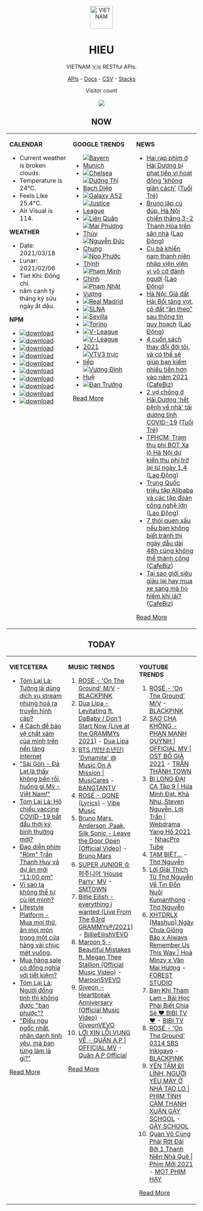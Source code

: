<p align="center"><img src="https://raw.githubusercontent.com/hieudoanm/hieudoanm/master/images/hieudoanm/profile.jpg" alt="VIETNAM" height="60"/></p>
<h1 align="center">HIEU</h1>
<p align="center">VIETNAM 🇻🇳 RESTful APIs.</p>
<p align="center">
  <a href="https://vietnamdb.herokuapp.com/api">APIs</a> -
  <a href="https://vietnamdb.herokuapp.com/docs">Docs</a> -
  <a href="https://github.com/hieudoanm/hieudoanm/tree/master/docs">CSV</a> -
  <a href="https://github.com/hieudoanm/hieudoanm/tree/master/docs/stacks">Stacks</a>
</p>
<p align="center"> 
  Visitor count<br><br>
  <img src="https://profile-counter.glitch.me/vietnamdb/count.svg" />
</p>


<h2 align="center">NOW</h2>

<table style="width:100%"><tbody style="width:100%"><tr><td valign="top" width="33%">

**CALENDAR**

- Current weather is broken clouds.
- Temperature is 24°C.
- Feels Like 25.4°C.
- Air Visual is 114.

**WEATHER**

- Date: 2021/03/18
- Lunar: 2021/02/06
- Tiet Khi: Đông chí.
- năm canh tý tháng kỷ sửu ngày ất dậu.

**NPM**

- [![download](https://img.shields.io/npm/dm/giaohangnhanh.svg?style=flat-square&label=giaohangnhanh&color=red)](https://www.npmjs.com/package/giaohangnhanh)
- [![download](https://img.shields.io/npm/dm/onepay.svg?style=flat-square&label=onepay&color=red)](https://www.npmjs.com/package/onepay)
- [![download](https://img.shields.io/npm/dm/vietcetera.svg?style=flat-square&label=vietcetera&color=red)](https://www.npmjs.com/package/vietcetera)
- [![download](https://img.shields.io/npm/dm/vietnambanks.svg?style=flat-square&label=vietnambanks&color=red)](https://www.npmjs.com/package/vietnambanks)
- [![download](https://img.shields.io/npm/dm/vietnamgovernment.svg?style=flat-square&label=vietnamgovernment&color=red)](https://www.npmjs.com/package/vietnamgovernment)
- [![download](https://img.shields.io/npm/dm/vietnamnews.svg?style=flat-square&label=vietnamnews&color=red)](https://www.npmjs.com/package/vietnamnews)
- [![download](https://img.shields.io/npm/dm/vnapis.svg?style=flat-square&label=vnapis&color=red)](https://www.npmjs.com/package/vnapis)
- [![download](https://img.shields.io/npm/dm/vnpay.svg?style=flat-square&label=vnpay&color=red)](https://www.npmjs.com/package/vnpay)
- [![download](https://img.shields.io/npm/dm/vtcpay.svg?style=flat-square&label=vtcpay&color=red)](https://www.npmjs.com/package/vtcpay)
- [![download](https://img.shields.io/npm/dm/zalopay.svg?style=flat-square&label=zalopay&color=red)](https://www.npmjs.com/package/zalopay)

</td><td valign="top" width="33%">

**GOOGLE TRENDS**

- [![Bayern Munich](https://img.shields.io/static/v1?label=Bayern%20Munich&message=google&color=red&style=flat-square)](https://www.google.com/search?q=Bayern%20Munich)
- [![Chelsea](https://img.shields.io/static/v1?label=Chelsea&message=google&color=red&style=flat-square)](https://www.google.com/search?q=Chelsea)
- [![Dương Thị Bạch Diệp](https://img.shields.io/static/v1?label=D%C6%B0%C6%A1ng%20Th%E1%BB%8B%20B%E1%BA%A1ch%20Di%E1%BB%87p&message=google&color=red&style=flat-square)](https://www.google.com/search?q=D%C6%B0%C6%A1ng%20Th%E1%BB%8B%20B%E1%BA%A1ch%20Di%E1%BB%87p)
- [![Galaxy A52](https://img.shields.io/static/v1?label=Galaxy%20A52&message=google&color=red&style=flat-square)](https://www.google.com/search?q=Galaxy%20A52)
- [![Justice League](https://img.shields.io/static/v1?label=Justice%20League&message=google&color=red&style=flat-square)](https://www.google.com/search?q=Justice%20League)
- [![Liên Quân](https://img.shields.io/static/v1?label=Li%C3%AAn%20Qu%C3%A2n&message=google&color=red&style=flat-square)](https://www.google.com/search?q=Li%C3%AAn%20Qu%C3%A2n)
- [![Mai Phương Thúy](https://img.shields.io/static/v1?label=Mai%20Ph%C6%B0%C6%A1ng%20Th%C3%BAy&message=google&color=red&style=flat-square)](https://www.google.com/search?q=Mai%20Ph%C6%B0%C6%A1ng%20Th%C3%BAy)
- [![Nguyễn Đức Chung](https://img.shields.io/static/v1?label=Nguy%E1%BB%85n%20%C4%90%E1%BB%A9c%20Chung&message=google&color=red&style=flat-square)](https://www.google.com/search?q=Nguy%E1%BB%85n%20%C4%90%E1%BB%A9c%20Chung)
- [![Noo Phước Thịnh](https://img.shields.io/static/v1?label=Noo%20Ph%C6%B0%E1%BB%9Bc%20Th%E1%BB%8Bnh&message=google&color=red&style=flat-square)](https://www.google.com/search?q=Noo%20Ph%C6%B0%E1%BB%9Bc%20Th%E1%BB%8Bnh)
- [![Phạm Minh Chính](https://img.shields.io/static/v1?label=Ph%E1%BA%A1m%20Minh%20Ch%C3%ADnh&message=google&color=red&style=flat-square)](https://www.google.com/search?q=Ph%E1%BA%A1m%20Minh%20Ch%C3%ADnh)
- [![Phạm Nhật Vượng](https://img.shields.io/static/v1?label=Ph%E1%BA%A1m%20Nh%E1%BA%ADt%20V%C6%B0%E1%BB%A3ng&message=google&color=red&style=flat-square)](https://www.google.com/search?q=Ph%E1%BA%A1m%20Nh%E1%BA%ADt%20V%C6%B0%E1%BB%A3ng)
- [![Real Madrid](https://img.shields.io/static/v1?label=Real%20Madrid&message=google&color=red&style=flat-square)](https://www.google.com/search?q=Real%20Madrid)
- [![SLNA](https://img.shields.io/static/v1?label=SLNA&message=google&color=red&style=flat-square)](https://www.google.com/search?q=SLNA)
- [![Sevilla](https://img.shields.io/static/v1?label=Sevilla&message=google&color=red&style=flat-square)](https://www.google.com/search?q=Sevilla)
- [![Torino](https://img.shields.io/static/v1?label=Torino&message=google&color=red&style=flat-square)](https://www.google.com/search?q=Torino)
- [![V-League](https://img.shields.io/static/v1?label=V-League&message=google&color=red&style=flat-square)](https://www.google.com/search?q=V-League)
- [![V-League 2021](https://img.shields.io/static/v1?label=V-League%202021&message=google&color=red&style=flat-square)](https://www.google.com/search?q=V-League%202021)
- [![VTV3 trực tiếp](https://img.shields.io/static/v1?label=VTV3%20tr%E1%BB%B1c%20ti%E1%BA%BFp&message=google&color=red&style=flat-square)](https://www.google.com/search?q=VTV3%20tr%E1%BB%B1c%20ti%E1%BA%BFp)
- [![Vương Đình Huệ](https://img.shields.io/static/v1?label=V%C6%B0%C6%A1ng%20%C4%90%C3%ACnh%20Hu%E1%BB%87&message=google&color=red&style=flat-square)](https://www.google.com/search?q=V%C6%B0%C6%A1ng%20%C4%90%C3%ACnh%20Hu%E1%BB%87)
- [![Đan Trường](https://img.shields.io/static/v1?label=%C4%90an%20Tr%C6%B0%E1%BB%9Dng&message=google&color=red&style=flat-square)](https://www.google.com/search?q=%C4%90an%20Tr%C6%B0%E1%BB%9Dng)

[Read More](https://trends.google.com/trends/?geo=VN)

</td><td valign="top" width="33%">

**NEWS**

- [Hai rạp phim ở Hải Dương bị phạt tiền vì hoạt động 'không giãn cách'](https://tuoitre.vn/hai-rap-phim-o-hai-duong-bi-phat-tien-vi-hoat-dong-khong-gian-cach-2021031822241595.htm) ([Tuổi Trẻ](https://tuoitre.vn))
- [Bruno lập cú đúp, Hà Nội chiến thắng 3-2 Thanh Hóa trên sân nhà](https://laodong.vn/photo/bruno-lap-cu-dup-ha-noi-chien-thang-3-2-thanh-hoa-tren-san-nha-890616.ldo) ([Lao Động](https://laodong.vn))
- [Cụ bà khiến nam thanh niên nhập viện viện vì vô cớ đánh người](https://laodong.vn/the-gioi/cu-ba-khien-nam-thanh-nien-nhap-vien-vien-vi-vo-co-danh-nguoi-890612.ldo) ([Lao Động](https://laodong.vn))
- [Hà Nội: Giá đất Hải Bối tăng vọt, cò đất “ăn theo” sau thông tin quy hoạch](https://laodong.vn/bat-dong-san/ha-noi-gia-dat-hai-boi-tang-vot-co-dat-an-theo-sau-thong-tin-quy-hoach-890529.ldo) ([Lao Động](https://laodong.vn))
- [4 cuốn sách thay đổi đời tôi, và có thể sẽ giúp bạn kiếm nhiều tiền hơn vào năm 2021](https://cafebiz.vn/4-cuon-sach-thay-doi-doi-toi-va-cod-the-se-giup-ban-kiem-nhieu-tien-hon-vao-nam-2021-20210316134029033.chn) ([CafeBiz](https://cafebiz.vn))
- [2 vợ chồng ở Hải Dương 'hết bệnh về nhà' tái dương tính COVID-19](https://tuoitre.vn/2-vo-chong-o-hai-duong-het-benh-ve-nha-tai-duong-tinh-covid-19-20210318214556262.htm) ([Tuổi Trẻ](https://tuoitre.vn))
- [TPHCM: Trạm thu phí BOT Xa lộ Hà Nội dự kiến thu phí trở lại từ ngày 1.4](https://laodong.vn/kinh-te/tphcm-tram-thu-phi-bot-xa-lo-ha-noi-du-kien-thu-phi-tro-lai-tu-ngay-14-890617.ldo) ([Lao Động](https://laodong.vn))
- [Trung Quốc triệu tập Alibaba và các tập đoàn công nghệ lớn](https://laodong.vn/the-gioi/trung-quoc-trieu-tap-alibaba-va-cac-tap-doan-cong-nghe-lon-890605.ldo) ([Lao Động](https://laodong.vn))
- [7 thói quen xấu nếu bạn không biết tránh thì ngày dẫu dài 48h cũng không thể thành công](https://cafebiz.vn/7-thoi-quen-xau-neu-ban-khong-biet-tranh-thi-ngay-dau-dai-48h-cung-khong-the-thanh-cong-20210316140020544.chn) ([CafeBiz](https://cafebiz.vn))
- [Tại sao giới siêu giàu lại hay mua xe sang mà họ hiếm khi lái?](https://cafebiz.vn/tai-sao-gioi-sieu-giau-lai-hay-mua-xe-sang-ma-ho-hiem-khi-lai-20210316133146486.chn) ([CafeBiz](https://cafebiz.vn))

[Read More](docs/news/README.md)

</td></tr></tbody></table>

<h2 align="center">TODAY</h2>

<table style="width:100%"><tbody style="width:100%"><tr><td valign="top" width="33%">

**VIETCETERA**

- [Tóm Lại Là: Tưởng là dùng dịch vụ stream nhưng hoá ra truyền hình cáp?](https://vietcetera.com/vn/tom-lai-la-su-chuyen-minh-cua-cac-dich-vu-streaming-tu-disney-toi-netflix)
- [4 Cách để bảo vệ chất xám của mình trên nền tảng internet](https://vietcetera.com/vn/4-cach-de-bao-ve-chat-xam-cua-minh-tren-nen-tang-internet)
- ["Sài Gòn - Đà Lạt là thấy không bền rồi, huống gì Mỹ - Việt Nam!"](https://vietcetera.com/vn/sai-gon-da-lat-la-thay-khong-ben-roi-huong-gi-my-viet-nam)
- [Tóm Lại Là: Hộ chiếu vaccine COVID-19 bắt đầu thời kỳ bình thường mới?](https://vietcetera.com/vn/tom-lai-la-ho-chieu-vaccine-covid-thong-le-cua-thoi-binh-thuong-moi)
- [Đạo diễn phim "Ròm" Trần Thanh Huy và dự án mới “11:00 pm”](https://vietcetera.com/vn/dao-dien-phim-rom-tran-thanh-huy-va-du-an-moi-11-gio)
- [Vì sao ta không thể tự cù lét mình?](https://vietcetera.com/vn/vi-sao-ta-khong-the-tu-cu-let-minh)
- [Lifestyle Platform - Mua mọi thứ, ăn mọi món trong một cửa hàng vài chục mét vuông.](https://vietcetera.com/vn/lifestyle-platform-mua-moi-thu-an-moi-mon-trong-mot-cua-hang-vai-chuc-met-vuong)
- [Mua hàng sale có đồng nghĩa với tiết kiệm?](https://vietcetera.com/vn/mua-hang-sale-co-dong-nghia-voi-tiet-kiem)
- [Tóm Lại Là: Người đồng tính thì không được "ban phước"?](https://vietcetera.com/vn/tom-lai-la-nguoi-dong-tinh-thi-khong-duoc-ban-phuoc)
- ["Điều ngu ngốc nhất, nhân danh tình yêu, mà bạn từng làm là gì?"](https://vietcetera.com/vn/sau-7-nam-yeu-nhau-minh-nhan-ra-moi-quan-he-cua-tui-minh-hoi-lech-lac)

[Read More](https://vietcetera.com/)

</td><td valign="top" width="33%">

**MUSIC TRENDS**

01. [ROSÉ - 'On The Ground' M/V](https://www.youtube.com/watch?v=CKZvWhCqx1s) - [BLACKPINK](https://www.youtube.com/channel/UCOmHUn--16B90oW2L6FRR3A)
02. [Dua Lipa - Levitating ft. DaBaby / Don't Start Now (Live at the GRAMMYs 2021)](https://www.youtube.com/watch?v=vFWv44Z4Jhk) - [Dua Lipa](https://www.youtube.com/channel/UC-J-KZfRV8c13fOCkhXdLiQ)
03. [BTS (방탄소년단) 'Dynamite' @ Music On A Mission | MusiCares](https://www.youtube.com/watch?v=ikgefER2O08) - [BANGTANTV](https://www.youtube.com/channel/UCLkAepWjdylmXSltofFvsYQ)
04. [ROSÉ - GONE (Lyrics)](https://www.youtube.com/watch?v=9iBxbf2fjgw) - [Vibe Music](https://www.youtube.com/channel/UChO8h2G8UjOVc081rgYU8XQ)
05. [Bruno Mars, Anderson .Paak, Silk Sonic - Leave the Door Open [Official Video]](https://www.youtube.com/watch?v=adLGHcj_fmA) - [Bruno Mars](https://www.youtube.com/channel/UCoUM-UJ7rirJYP8CQ0EIaHA)
06. [SUPER JUNIOR 슈퍼주니어 'House Party' MV](https://www.youtube.com/watch?v=BtJMOVKjhUo) - [SMTOWN](https://www.youtube.com/channel/UCEf_Bc-KVd7onSeifS3py9g)
07. [Billie Eilish - everything i wanted (Live From The 63rd GRAMMYs®/2021)](https://www.youtube.com/watch?v=aVAKT9UxJMI) - [BillieEilishVEVO](https://www.youtube.com/channel/UCDGmojLIoWpXok597xYo8cg)
08. [Maroon 5 - Beautiful Mistakes ft. Megan Thee Stallion (Official Music Video)](https://www.youtube.com/watch?v=BSzSn-PRdtI) - [Maroon5VEVO](https://www.youtube.com/channel/UCN1hnUccO4FD5WfM7ithXaw)
09. [Giveon - Heartbreak Anniversary (Official Music Video)](https://www.youtube.com/watch?v=uWRlisQu4fo) - [GiveonVEVO](https://www.youtube.com/channel/UCa3ZoB87QoSaLM0qODmrMfA)
10. [LỜI XIN LỖI VỤNG VỀ - QUÂN A.P | OFFICIAL MV](https://www.youtube.com/watch?v=LhTwcqI71n0) - [Quân A.P Official](https://www.youtube.com/channel/UCXKnIgvBwPV6G-uT7gBXhcA)

[Read More](https://www.youtube.com/feed/trending?bp=4gIuCggvbS8wNHJsZhIiUExGZ3F1TG5MNTlhbW42X05FZFc5TGswZDdXZWVST0Q2VA%3D%3D)

</td><td valign="top" width="33%">

**YOUTUBE TRENDS**

01. [ROSÉ - 'On The Ground' M/V](https://www.youtube.com/watch?v=CKZvWhCqx1s) - [BLACKPINK](https://www.youtube.com/channel/UCOmHUn--16B90oW2L6FRR3A)
02. [SAO CHA KHÔNG - PHAN MẠNH QUỲNH | OFFICIAL MV | OST BỐ GIÀ 2021](https://www.youtube.com/watch?v=TD7sBUigDIU) - [TRẤN THÀNH TOWN](https://www.youtube.com/channel/UCqL0-EknCK4m5pHrH79fOcw)
03. [BI LONG ĐẠI CA Tập 9 | Hứa Minh Đạt, Khả Như, Steven Nguyễn, Lợi Trần | Webdrama Yang Hồ 2021](https://www.youtube.com/watch?v=h1CGsS5iXgU) - [NhacPro Tube](https://www.youtube.com/channel/UCBZjBKNMZoFih4ubdiIDWLw)
04. [TẠM BIỆT...](https://www.youtube.com/watch?v=5djwsYBZ7ys) - [Thơ Nguyễn](https://www.youtube.com/channel/UCSJsjCiTl2lourZXnigVCoA)
05. [Lời Giải Thích Từ Thơ Nguyễn Về Tin Đồn Nuôi Kumanthong](https://www.youtube.com/watch?v=m2yWFAavuaM) - [Thơ Nguyễn](https://www.youtube.com/channel/UCSJsjCiTl2lourZXnigVCoA)
06. [XHTDRLX [Mashup] Ngày Chưa Giông Bão x Always Remember Us This Way | Hoà Minzy x Văn Mai Hương](https://www.youtube.com/watch?v=qiI4XNUoiyg) - [FOREST STUDIO](https://www.youtube.com/channel/UCTOWyiIkPEqyh_2O-ArJR5w)
07. [Bạn Khỉ Tham Lam – Bài Học Phải Biết Chia Sẻ ❤ BIBI TV ❤](https://www.youtube.com/watch?v=MmlnSXqd6-E) - [BIBI TV](https://www.youtube.com/channel/UCFcBDfR_dtmllkpcoYH2Rmg)
08. [ROSÉ - 'On The Ground' 0314 SBS Inkigayo](https://www.youtube.com/watch?v=Q88P1gpOJxA) - [BLACKPINK](https://www.youtube.com/channel/UCOmHUn--16B90oW2L6FRR3A)
09. [YÊN TÂM ĐI LÍNH, NGƯỜI YÊU MÀY Ở NHÀ TAO LO | PHIM TÌNH CẢM THANH XUÂN GÃY SCHOOL](https://www.youtube.com/watch?v=7dZgf6_f0-A) - [GÃY SCHOOL](https://www.youtube.com/channel/UCgPMNspYfOQlezMbnjh1Irg)
10. [Quan Võ Cũng Phải Rớt Đài Bởi 1 Thanh Niên Nhà Quê | Phim Mới 2021](https://www.youtube.com/watch?v=FlwUpa42bBg) - [MỌT PHIM HAY](https://www.youtube.com/channel/UCwA1tWFLrkJpZRiwG_P68Gg)

[Read More](https://www.youtube.com/feed/trending)

</td></tr></tbody></table>
